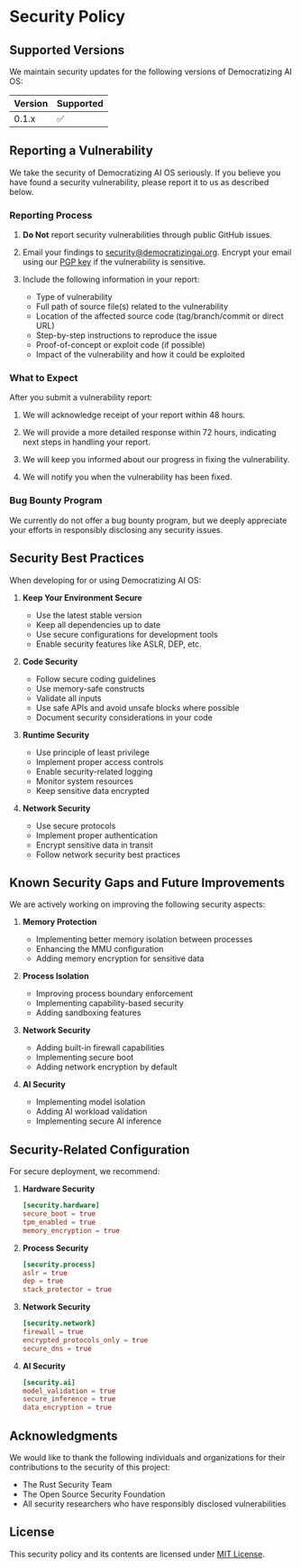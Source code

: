 # Security Policy

## Supported Versions

We maintain security updates for the following versions of Democratizing AI OS:

| Version | Supported          |
| ------- | ----------------- |
| 0.1.x   | :white_check_mark: |

## Reporting a Vulnerability

We take the security of Democratizing AI OS seriously. If you believe you have found a security vulnerability, please report it to us as described below.

### Reporting Process

1. **Do Not** report security vulnerabilities through public GitHub issues.

2. Email your findings to security@democratizingai.org. Encrypt your email using our [PGP key](https://keys.openpgp.org) if the vulnerability is sensitive.

3. Include the following information in your report:
   - Type of vulnerability
   - Full path of source file(s) related to the vulnerability
   - Location of the affected source code (tag/branch/commit or direct URL)
   - Step-by-step instructions to reproduce the issue
   - Proof-of-concept or exploit code (if possible)
   - Impact of the vulnerability and how it could be exploited

### What to Expect

After you submit a vulnerability report:

1. We will acknowledge receipt of your report within 48 hours.

2. We will provide a more detailed response within 72 hours, indicating next steps in handling your report.

3. We will keep you informed about our progress in fixing the vulnerability.

4. We will notify you when the vulnerability has been fixed.

### Bug Bounty Program

We currently do not offer a bug bounty program, but we deeply appreciate your efforts in responsibly disclosing any security issues.

## Security Best Practices

When developing for or using Democratizing AI OS:

1. **Keep Your Environment Secure**
   - Use the latest stable version
   - Keep all dependencies up to date
   - Use secure configurations for development tools
   - Enable security features like ASLR, DEP, etc.

2. **Code Security**
   - Follow secure coding guidelines
   - Use memory-safe constructs
   - Validate all inputs
   - Use safe APIs and avoid unsafe blocks where possible
   - Document security considerations in your code

3. **Runtime Security**
   - Use principle of least privilege
   - Implement proper access controls
   - Enable security-related logging
   - Monitor system resources
   - Keep sensitive data encrypted

4. **Network Security**
   - Use secure protocols
   - Implement proper authentication
   - Encrypt sensitive data in transit
   - Follow network security best practices

## Known Security Gaps and Future Improvements

We are actively working on improving the following security aspects:

1. **Memory Protection**
   - Implementing better memory isolation between processes
   - Enhancing the MMU configuration
   - Adding memory encryption for sensitive data

2. **Process Isolation**
   - Improving process boundary enforcement
   - Implementing capability-based security
   - Adding sandboxing features

3. **Network Security**
   - Adding built-in firewall capabilities
   - Implementing secure boot
   - Adding network encryption by default

4. **AI Security**
   - Implementing model isolation
   - Adding AI workload validation
   - Implementing secure AI inference

## Security-Related Configuration

For secure deployment, we recommend:

1. **Hardware Security**
   ```toml
   [security.hardware]
   secure_boot = true
   tpm_enabled = true
   memory_encryption = true
   ```

2. **Process Security**
   ```toml
   [security.process]
   aslr = true
   dep = true
   stack_protector = true
   ```

3. **Network Security**
   ```toml
   [security.network]
   firewall = true
   encrypted_protocols_only = true
   secure_dns = true
   ```

4. **AI Security**
   ```toml
   [security.ai]
   model_validation = true
   secure_inference = true
   data_encryption = true
   ```

## Acknowledgments

We would like to thank the following individuals and organizations for their contributions to the security of this project:

- The Rust Security Team
- The Open Source Security Foundation
- All security researchers who have responsibly disclosed vulnerabilities

## License

This security policy and its contents are licensed under [MIT License](LICENSE).
